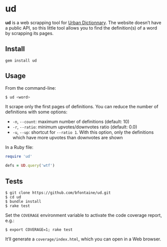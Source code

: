 # ud

**ud** is a web scrapping tool for [Urban Dictionnary][urban-dic]. The website
doesn’t have a public API, so this little tool allows you to find the definition(s) of
a word by scrapping its pages.

[urban-dic]: http://www.urbandictionary.com/define.php?term=totolala

## Install

```
gem install ud
```

## Usage

From the command-line:

```sh
$ ud <word>
```

It scrape only the first pages of definitions. You can reduce the number of
definitions with some options:

- `-n`, `--count`: maximum number of definitions (default: 10)
- `-r`, `--ratio`: minimum upvotes/downvotes ratio (default: 0.0)
- `-u`, `--up`: shortcut for `--ratio 1`. With this option, only the definitions
  which have more upvotes than downvotes are shown

In a Ruby file:

```ruby
require 'ud'

defs = UD.query('wtf')
```

## Tests

```
$ git clone https://github.com/bfontaine/ud.git
$ cd ud
$ bundle install
$ rake test
```

Set the `COVERAGE` environment variable to activate the code
coverage report, e.g.:

```
$ export COVERAGE=1; rake test
```


It’ll generate a `coverage/index.html`, which you can open in a
Web browser.
